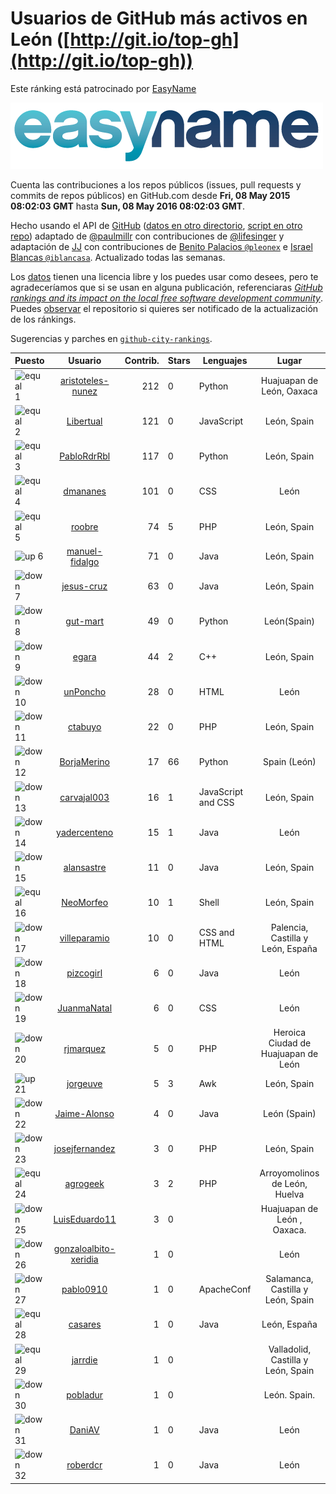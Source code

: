 
# Usuarios de GitHub más activos en León ([http://git.io/top-gh](http://git.io/top-gh))



Este ránking está patrocinado por [EasyName](https://www.easyname.com/es)

<a href='https://www.easyname.com/es'><img src='https://raw.githubusercontent.com/JJ/top-github-users-data/master/img/easyname_500px.png' alt='logo patrocinador'></a>


  Cuenta las contribuciones a los repos públicos (issues, pull requests y commits de repos públicos) en GitHub.com desde  **Fri, 08 May 2015 08:02:03 GMT** hasta **Sun, 08 May 2016 08:02:03 GMT**.

  Hecho usando el API de [GitHub](http://github.com) ([datos en otro directorio](https://github.com/JJ/top-github-users-data/tree/master/data), [script en otro repo](https://github.com/JJ/github-city-rankings/blob/master/get-city.coffee)) adaptado de [@paulmillr](https://github.com/paulmillr) con contribuciones de [@lifesinger](https://github.com/lifesinger) y adaptación de [JJ](http://jj.github.io) con contribuciones de [Benito Palacios `@pleonex`](http://github.com/pleonex) e [Israel Blancas `@iblancasa`](https://github.com/iblancasa). Actualizado todas las semanas.

  Los [datos](https://github.com/JJ/top-github-users-data/tree/master/data) tienen una licencia libre y los puedes usar como desees, pero te agradeceríamos que si se usan en alguna publicación, referenciaras [*GitHub rankings and its impact on the local free software development community*](https://thewinnower.com/papers/github-rankings-and-its-impact-on-the-local-free-software-development-community). Puedes [observar](https://github.com/JJ/top-github-users-data/subscription) el repositorio si quieres ser notificado de la actualización de los ránkings.

  Sugerencias y parches en [`github-city-rankings`](http://github.com/JJ/github-city-rankings).


| Puesto   |  Usuario  |Contrib.| Stars | Lenguajes   |      Lugar      |  Avatar  |
|----------|:---------:|-------:|-------|-------------|:---------------:|----------|
|![equal](https://raw.githubusercontent.com/JJ/github-city-rankings/master/img/equal.gif) 1 | [aristoteles-nunez](https://github.com/aristoteles-nunez) | 212 | 0 | Python | Huajuapan de León, Oaxaca | <img src='https://avatars1.githubusercontent.com/u/12948594?v=3&s=64' width="64" title='Aristóteles Federico Núñez Juárez'> |
|![equal](https://raw.githubusercontent.com/JJ/github-city-rankings/master/img/equal.gif) 2 | [Libertual](https://github.com/Libertual) | 121 | 0 | JavaScript | León, Spain | <img src='https://avatars2.githubusercontent.com/u/9809302?v=3&s=64' width="64" title='Pedro Macías'> |
|![equal](https://raw.githubusercontent.com/JJ/github-city-rankings/master/img/equal.gif) 3 | [PabloRdrRbl](https://github.com/PabloRdrRbl) | 117 | 0 | Python | León, Spain | <img src='https://avatars2.githubusercontent.com/u/7204331?v=3&s=64' width="64" title='Pablo Rodríguez Robles'> |
|![equal](https://raw.githubusercontent.com/JJ/github-city-rankings/master/img/equal.gif) 4 | [dmananes](https://github.com/dmananes) | 101 | 0 | CSS | León | <img src='https://avatars3.githubusercontent.com/u/6003619?v=3&s=64' width="64" title='David MC'> |
|![equal](https://raw.githubusercontent.com/JJ/github-city-rankings/master/img/equal.gif) 5 | [roobre](https://github.com/roobre) | 74 | 5 | PHP | León, Spain | <img src='https://avatars1.githubusercontent.com/u/969721?v=3&s=64' width="64" title='Roberto Santalla'> |
|![up](https://raw.githubusercontent.com/JJ/github-city-rankings/master/img/up.gif) 6 | [manuel-fidalgo](https://github.com/manuel-fidalgo) | 71 | 0 | Java | León, Spain | <img src='https://avatars2.githubusercontent.com/u/17085524?v=3&s=64' width="64" title='@manuel_fidalgo'> |
|![down](https://raw.githubusercontent.com/JJ/github-city-rankings/master/img/down.gif) 7 | [jesus-cruz](https://github.com/jesus-cruz) | 63 | 0 | Java | León, Spain | <img src='https://avatars1.githubusercontent.com/u/17657793?v=3&s=64' width="64" title='Jesús Cruz Olivera'> |
|![down](https://raw.githubusercontent.com/JJ/github-city-rankings/master/img/down.gif) 8 | [gut-mart](https://github.com/gut-mart) | 49 | 0 | Python | León(Spain) | <img src='https://avatars0.githubusercontent.com/u/11340293?v=3&s=64' width="64" title='gut-mart'> |
|![down](https://raw.githubusercontent.com/JJ/github-city-rankings/master/img/down.gif) 9 | [egara](https://github.com/egara) | 44 | 2 | C++ | León, Spain | <img src='https://avatars3.githubusercontent.com/u/13696843?v=3&s=64' width="64" title='Eloy García Almadén'> |
|![down](https://raw.githubusercontent.com/JJ/github-city-rankings/master/img/down.gif) 10 | [unPoncho](https://github.com/unPoncho) | 28 | 0 | HTML | León | <img src='https://avatars1.githubusercontent.com/u/1320670?v=3&s=64' width="64" title='Alfonso Sánchez González'> |
|![down](https://raw.githubusercontent.com/JJ/github-city-rankings/master/img/down.gif) 11 | [ctabuyo](https://github.com/ctabuyo) | 22 | 0 | PHP | León, Spain | <img src='https://avatars2.githubusercontent.com/u/13765677?v=3&s=64' width="64" title='Cristian Tabuyo'> |
|![down](https://raw.githubusercontent.com/JJ/github-city-rankings/master/img/down.gif) 12 | [BorjaMerino](https://github.com/BorjaMerino) | 17 | 66 | Python | Spain (León) | <img src='https://avatars2.githubusercontent.com/u/1701534?v=3&s=64' width="64" title='Borja Merino'> |
|![down](https://raw.githubusercontent.com/JJ/github-city-rankings/master/img/down.gif) 13 | [carvajal003](https://github.com/carvajal003) | 16 | 1 | JavaScript and CSS | León, Spain | <img src='https://avatars1.githubusercontent.com/u/11072825?v=3&s=64' width="64" title='Joseph Carvajal Deffitt'> |
|![down](https://raw.githubusercontent.com/JJ/github-city-rankings/master/img/down.gif) 14 | [yadercenteno](https://github.com/yadercenteno) | 15 | 1 | Java | León | <img src='https://avatars1.githubusercontent.com/u/5580771?v=3&s=64' width="64" title='Yader Centeno'> |
|![down](https://raw.githubusercontent.com/JJ/github-city-rankings/master/img/down.gif) 15 | [alansastre](https://github.com/alansastre) | 11 | 0 | Java | León, Spain | <img src='https://avatars3.githubusercontent.com/u/6086933?v=3&s=64' width="64" title='Alan J. Sastre'> |
|![equal](https://raw.githubusercontent.com/JJ/github-city-rankings/master/img/equal.gif) 16 | [NeoMorfeo](https://github.com/NeoMorfeo) | 10 | 1 | Shell | León, Spain | <img src='https://avatars1.githubusercontent.com/u/3766333?v=3&s=64' width="64" title='Guillermo Santos Melgar'> |
|![down](https://raw.githubusercontent.com/JJ/github-city-rankings/master/img/down.gif) 17 | [villeparamio](https://github.com/villeparamio) | 10 | 0 | CSS and HTML | Palencia, Castilla y León, España | <img src='https://avatars1.githubusercontent.com/u/16100827?v=3&s=64' width="64" title='David Paramio Calvo'> |
|![down](https://raw.githubusercontent.com/JJ/github-city-rankings/master/img/down.gif) 18 | [pizcogirl](https://github.com/pizcogirl) | 6 | 0 | Java | León | <img src='https://avatars1.githubusercontent.com/u/8928281?v=3&s=64' width="64" title='Julia Zuara Jimenez'> |
|![down](https://raw.githubusercontent.com/JJ/github-city-rankings/master/img/down.gif) 19 | [JuanmaNatal](https://github.com/JuanmaNatal) | 6 | 0 | CSS | León | <img src='https://avatars3.githubusercontent.com/u/18257496?v=3&s=64' width="64" title='Juanma Natal'> |
|![down](https://raw.githubusercontent.com/JJ/github-city-rankings/master/img/down.gif) 20 | [rjmarquez](https://github.com/rjmarquez) | 5 | 0 | PHP | Heroica Ciudad de Huajuapan de León | <img src='https://avatars0.githubusercontent.com/u/291428?v=3&s=64' width="64" title='Richard Márquez'> |
|![up](https://raw.githubusercontent.com/JJ/github-city-rankings/master/img/up.gif) 21 | [jorgeuve](https://github.com/jorgeuve) | 5 | 3 | Awk | León, Spain | <img src='https://avatars1.githubusercontent.com/u/726703?v=3&s=64' width="64" title='Jorge Valencia'> |
|![down](https://raw.githubusercontent.com/JJ/github-city-rankings/master/img/down.gif) 22 | [Jaime-Alonso](https://github.com/Jaime-Alonso) | 4 | 0 | Java | León (Spain) | <img src='https://avatars1.githubusercontent.com/u/6524034?v=3&s=64' width="64" title='Jaime Alonso'> |
|![down](https://raw.githubusercontent.com/JJ/github-city-rankings/master/img/down.gif) 23 | [josejfernandez](https://github.com/josejfernandez) | 3 | 0 | PHP | León, Spain | <img src='https://avatars1.githubusercontent.com/u/1663138?v=3&s=64' width="64" title='Jose J. Fernández'> |
|![equal](https://raw.githubusercontent.com/JJ/github-city-rankings/master/img/equal.gif) 24 | [agrogeek](https://github.com/agrogeek) | 3 | 2 | PHP | Arroyomolinos de León, Huelva | <img src='https://avatars3.githubusercontent.com/u/69480?v=3&s=64' width="64" title='Sebas MGC'> |
|![down](https://raw.githubusercontent.com/JJ/github-city-rankings/master/img/down.gif) 25 | [LuisEduardo11](https://github.com/LuisEduardo11) | 3 | 0 |  | Huajuapan de León , Oaxaca. | <img src='https://avatars0.githubusercontent.com/u/12647953?v=3&s=64' width="64" title='Luis Eduardo Ramírez López'> |
|![down](https://raw.githubusercontent.com/JJ/github-city-rankings/master/img/down.gif) 26 | [gonzaloalbito-xeridia](https://github.com/gonzaloalbito-xeridia) | 1 | 0 |  | León | <img src='https://avatars1.githubusercontent.com/u/14160328?v=3&s=64' width="64" title='Gonzalo Albito'> |
|![down](https://raw.githubusercontent.com/JJ/github-city-rankings/master/img/down.gif) 27 | [pablo0910](https://github.com/pablo0910) | 1 | 0 | ApacheConf | Salamanca, Castilla y León, Spain | <img src='https://avatars2.githubusercontent.com/u/10597157?v=3&s=64' width="64" title='Pablo Jimenez Tocino'> |
|![equal](https://raw.githubusercontent.com/JJ/github-city-rankings/master/img/equal.gif) 28 | [casares](https://github.com/casares) | 1 | 0 | Java | León, España | <img src='https://avatars0.githubusercontent.com/u/11679030?v=3&s=64' width="64" title='Carlos J. Casares'> |
|![equal](https://raw.githubusercontent.com/JJ/github-city-rankings/master/img/equal.gif) 29 | [jarrdie](https://github.com/jarrdie) | 1 | 0 |  | Valladolid, Castilla y León, Spain | <img src='https://avatars3.githubusercontent.com/u/6940939?v=3&s=64' width="64" title='José Pablo Arroyo Diéguez'> |
|![down](https://raw.githubusercontent.com/JJ/github-city-rankings/master/img/down.gif) 30 | [pobladur](https://github.com/pobladur) | 1 | 0 |  | León. Spain. | <img src='https://avatars1.githubusercontent.com/u/12815033?v=3&s=64' width="64" title='Manuel Ángel'> |
|![down](https://raw.githubusercontent.com/JJ/github-city-rankings/master/img/down.gif) 31 | [DaniAV](https://github.com/DaniAV) | 1 | 0 | Java | León | <img src='https://avatars0.githubusercontent.com/u/8928270?v=3&s=64' width="64" title='Daniel'> |
|![down](https://raw.githubusercontent.com/JJ/github-city-rankings/master/img/down.gif) 32 | [roberdcr](https://github.com/roberdcr) | 1 | 0 | Java | León | <img src='https://avatars1.githubusercontent.com/u/6849195?v=3&s=64' width="64" title='Rober de Castro'> |
